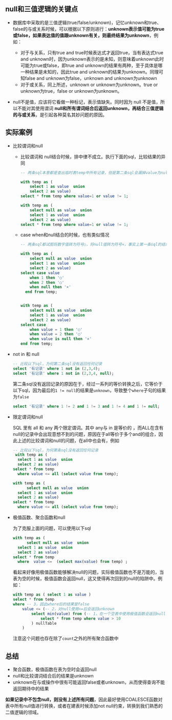 ## null和三值逻辑的关键点

* 数据库中采取的是三值逻辑(true/false/unknown)，记忆unknown和true、false的与或关系时候，可以根据以下原则进行：**unknown表示值可能为true或false，如果表达值的值跟unknown有关，则最终结果为unknown**，例如：

  * 对于与关系，只有true and true时候表达式才返回true，当有表达式true and unknown时，因为unknown表示的是未知，则意味着unknown此时可能为true或false，即true and unknown的结果有两种，至于具体是哪一种结果是未知的，因此true and unknown的结果为unknown。同理可知false and unknown为false，unknown and unknown为unknown
  * 对于或关系，同上所述，unknown or unknown为unknown。true or unknown为true，false or unknown为unknown。

* null不是值，应该将它看做一种标记，表示值缺失。同时因为 null 不是值，所以不能对其使用谓词  **null和所有谓词结合后返回unknown，再结合三值逻辑的与或关系**，是引起各种莫名其妙问题的原因。

  

## 实际案例

* 比较谓词和null

  * 比较谓词和 null结合时候，排中律不成立。执行下面的sql，比较结果的异同

    ```sql
    -- 两条sql本意都是查出临时表temp中所有记录，但是第二条sql会漏掉value为null的记录
    
    with temp as (
    	select 1 as value  union 
    	select 2 as value)
    select * from temp where value=1 or value != 1;
    
    with temp as (
    	select null as value  union 
    	select 1 as value  union 
    	select 2 as value)
    select * from temp where value=1 or value != 1;
    ```

  * case when和null结合的时候，也有类似情况

    ```sql
    -- 两条sql都试图将数字值转为符号○，将null值转为符号×，事实上第一条sql的结果中不会含有×
    
    with temp as (
    	select null as value  union 
    	select 1 as value  union 
    	select 2 as value)
    select case value
    	when 1 then '○'
      	when 2 then '○'
    	when null then '×'
      end from temp;
    
    
    with temp as (
      	select null as value  union 
    	select 1 as value  union 
    	select 2 as value)
    select case 
    	when value = 1 then '○'
    	when value = 2 then '○'
    	when value is null then '×'
    end from temp;
    ```

* not in  和 null

  ```sql
  -- 比较以下sql，为何第二条sql没有返回任何记录
  select '有记录' where 1 not in (2,3,4);
  select '有记录' where 1 not in (2,3,4, null);
  ```

  第二条sql没有返回记录的原因在于，经过一系列的等价转换之后，它等价于以下sql，因为最后的`1 != null`的结果是`unknown`，导致整个`where`子句的结果为`false`

  ```sql
  select '有记录' where 1 != 2 and 1 != 3 and 1 != 4 and 1 != null;
  ```

* 限定谓词和null

  SQL 里有 all 和 any 两个限定谓词。其中 any与 in 是等价的  ，而ALL在含有null的记录中会出现意想不到的问题，原因在于all等价于多个and的组合，因此上述的比较谓词和null的问题，在all中也会有，例如

  ```sql
  -- 比较以下sql，为何第条sql没有返回任何记录
   with temp as (
  	select 1 as value  union 
  	select 2 as value)
  select * from temp 
  	where value <= all (select value from temp);	
  
  with temp as (
    	select null as value  union 
  	select 1 as value  union 
  	select 2 as value)
  select * from temp 
  	where value <= all (select value from temp);
  ```

* 极值函数、聚合函数和null

  为了克服上面的问题，可以使用以下sql

  ```sql
  with temp as (
    	select null as value  union 
  	select 1 as value  union 
  	select 2 as value)
  select * from temp 
  	where  value <=  (select max(value) from temp) ;	
  ```

  看起来好像用极值函数能够解决null的问题，实际极值函数也不是万能的，当表为空的时候，极值函数会返回null，这又使得再次回到的null的陷阱中。例如：

  ```sql
  with temp as ( select 1 as value )
  select * from temp
  where -- 3，因此where后的结果是false
      value <= (-- 2，对null使用<=后会返回unknown
          select min(value) from (-- 1，在一个空表中使用极值函数会返回null
              select * from temp where value > 10
          ) nullTable
      )
  ```

  注意这个问题也存在除了`count`之外的所有聚合函数中



## 总结

* 聚合函数，极值函数在表为空时会返回null
* null和比较谓词结合后的结果是unknown
* unknown在与或操作中很有可能返回false或者unknown，从而使得查询不能返回期待中的结果

**如果记录中不包含null，则没有上述所有问题**，因此最好使用COALESCE函数对表中所有null值进行转换，或者在建表时候添加not null约束，转换到我们熟悉的二值逻辑的领域。

